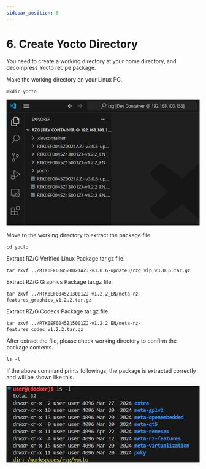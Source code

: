 ```yaml
---
sidebar_position: 6
---
```


# 6. Create Yocto Directory

You need to create a working directory at your home directory, and decompress Yocto recipe package.

Make the working directory on your Linux PC.
```
mkdir yocto
```

![alt text](<WhatsApp Image 2024-11-27 at 19.06.03_89dbf4a6.jpg>)

Move to the working directory to extract the package file.

```
cd yocto
```

Extract RZ/G Verified Linux Package tar.gz file.
```
tar zxvf ../RTK0EF0045Z0021AZJ-v3.0.6-update3/rzg_vlp_v3.0.6.tar.gz
```

Extract RZ/G Graphics Package tar.gz file.
```
tar zxvf ../RTK0EF0045Z13001ZJ-v1.2.2_EN/meta-rz-features_graphics_v1.2.2.tar.gz
```

Extract RZ/G Codecs Package tar.gz file.
```
tar zxvf ../RTK0EF0045Z15001ZJ-v1.2.2_EN/meta-rz-features_codec_v1.2.2.tar.gz
```

After extract the file, please check working directory to confirm the package contents.

```
ls -l
```

If the above command prints followings, the package is extracted correctly and will be shown like this.

![alt text](<WhatsApp Image 2024-11-27 at 19.10.31_50600511.jpg>)

